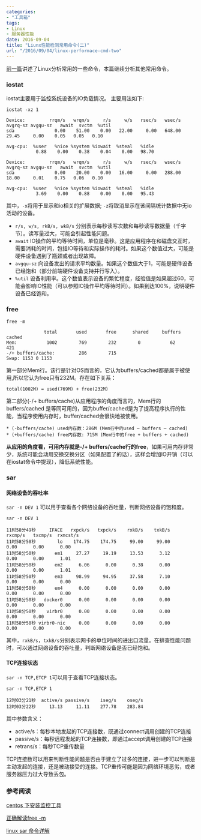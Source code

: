 ```yaml
---
categories:
- "工具箱"
tags:
- Linux
- 服务器性能
date: 2016-09-04
title: "Liunx性能检测常用命令(二)"
url: "/2016/09/04/linux-performace-cmd-two"
---
```


[前一篇](/2016/09/03/linux-performace-cmd-one)讲述了Linux分析常用的一些命令，本篇继续分析其他常用命令。
<!--more-->

### iostat
iostat主要用于监控系统设备的IO负载情况。 主要用法如下:

~~~
iostat -xz 1

Device:         rrqm/s   wrqm/s     r/s     w/s   rsec/s   wsec/s avgrq-sz avgqu-sz   await  svctm  %util
sda               0.00    51.00    0.00   22.00     0.00   648.00    29.45     0.00    0.05   0.05   0.10

avg-cpu:  %user   %nice %system %iowait  %steal   %idle
           0.88    0.00    0.38    0.04    0.00   98.70

Device:         rrqm/s   wrqm/s     r/s     w/s   rsec/s   wsec/s avgrq-sz avgqu-sz   await  svctm  %util
sda               0.00    20.00    0.00   16.00     0.00   288.00    18.00     0.01    0.75   0.06   0.10

avg-cpu:  %user   %nice %system %iowait  %steal   %idle
           3.69    0.00    0.88    0.00    0.00   95.43
~~~

其中，`-x`将用于显示和io相关的扩展数据; `-z`将取消显示在该间隔统计数据中无io活动的设备。

* `r/s, w/s, rkB/s, wkB/s` 分别表示每秒读写次数和每秒读写数据量（千字节）。读写量过大，可能会引起性能问题。
* `await` IO操作的平均等待时间，单位是毫秒。这是应用程序在和磁盘交互时，需要消耗的时间，包括IO等待和实际操作的耗时。如果这个数值过大，可能是硬件设备遇到了瓶颈或者出现故障。
* `avgqu-sz` 向设备发出的请求平均数量。如果这个数值大于1，可能是硬件设备已经饱和（部分前端硬件设备支持并行写入）。
* `%util` 设备利用率。这个数值表示设备的繁忙程度，经验值是如果超过60，可能会影响IO性能（可以参照IO操作平均等待时间）。如果到达100%，说明硬件设备已经饱和。

### free

~~~
free -m

              total       used       free      shared     buffers   cached
Mem:           1002        769        232        0           62       421
-/+ buffers/cache:         286        715
Swap: 1153 0 1153
~~~

第一部分Mem行。该行是针对OS而言的，它认为buffers/cached都是属于被使用,所以它认为free只有232M。存在如下关系：

~~~
total(1002M) = used(769M) + free(232M)
~~~
第二部分(-/+ buffers/cache)从应用程序的角度而言的，Mem行的buffers/cached 是等同可用的，因为buffer/cached是为了提高程序执行的性能，当程序使用内存时，buffer/cached会很快地被使用。

~~~
* (-buffers/cache) used内存数：286M (Mem行中的used – buffers – cached)
* (+buffers/cache) free内存数: 715M (Mem行中的free + buffers + cached)
~~~
**从应用的角度看，可用内存就是-/+ buffers/cache行的free**，如果可用内存非常少，系统可能会动用交换交换分区（如果配置了的话），这样会增加IO开销（可以在iostat命令中提现），降低系统性能。

### sar
#### 网络设备的吞吐率
`sar -n DEV 1` 可以用于查看各个网络设备的吞吐量，判断网络设备的饱和度。

~~~
sar -n DEV 1

11时58分49秒     IFACE   rxpck/s   txpck/s    rxkB/s    txkB/s   rxcmp/s   txcmp/s  rxmcst/s
11时58分50秒        lo    174.75    174.75     99.00     99.00      0.00      0.00      0.00
11时58分50秒       em1     27.27     19.19     13.53      3.12      0.00      0.00      1.01
11时58分50秒       em2      6.06      0.00      0.38      0.00      0.00      0.00      1.01
11时58分50秒       em3     98.99     94.95     37.58      7.10      0.00      0.00      0.00
11时58分50秒       em4      0.00      0.00      0.00      0.00      0.00      0.00      0.00
11时58分50秒   docker0      0.00      0.00      0.00      0.00      0.00      0.00      0.00
11时58分50秒    virbr0      0.00      0.00      0.00      0.00      0.00      0.00      0.00
11时58分50秒 virbr0-nic     0.00      0.00      0.00      0.00      0.00      0.00      0.00
~~~
其中，`rxkB/s`，`txkB/s`分别表示网卡的单位时间的进出口流量。在排查性能问题时，可以通过网络设备的吞吐量，判断网络设备是否已经饱和。

#### TCP连接状态
`sar -n TCP,ETCP 1`可以用于查看TCP连接状态。

~~~
sar -n TCP,ETCP 1

12时03分21秒  active/s passive/s    iseg/s    oseg/s
12时03分22秒     13.13     11.11    277.78    283.84
~~~
其中参数含义：

* active/s：每秒本地发起的TCP连接数，既通过connect调用创建的TCP连接
* passive/s：每秒远程发起的TCP连接数，即通过accept调用创建的TCP连接
* retrans/s：每秒TCP重传数量

TCP连接数可以用来判断性能问题是否由于建立了过多的连接，进一步可以判断是主动发起的连接，还是被动接受的连接。TCP重传可能是因为网络环境恶劣，或者服务器压力过大导致丢包。
### 参考阅读
[centos 下安装监控工具](http://www.tuicool.com/articles/mAFjaq)

[正确解读free -m](http://www.cnblogs.com/zhaoyl/p/4325811.html)

[linux sar 命令详解](http://www.chinaz.com/server/2013/0401/297942.shtml)